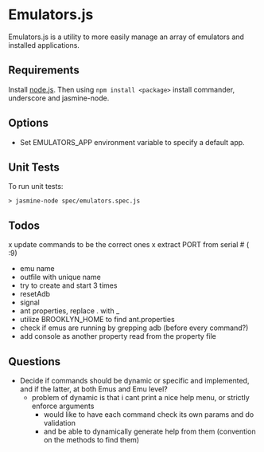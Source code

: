 
Emulators.js
============
Emulators.js is a utility to more easily manage an array of emulators and installed applications.


Requirements
------------
Install [node.js]. Then using `npm install <package>` install commander, underscore and jasmine-node.


Options
-------
* Set EMULATORS_APP environment variable to specify a default app.


Unit Tests
----------
To run unit tests:

    > jasmine-node spec/emulators.spec.js


Todos
-----
x update commands to be the correct ones
  x extract PORT from serial # ( :9)
  * emu name
  * outfile with unique name
* try to create and start 3 times
* resetAdb
* signal
* ant properties, replace . with _
* utilize BROOKLYN_HOME to find ant.properties
* check if emus are running by grepping adb (before every command?)
* add console as another property read from the property file


Questions
---------
- Decide if commands should be dynamic or specific and implemented, 
  and if the latter, at both Emus and Emu level?
  - problem of dynamic is that i cant print a nice help menu, or
    strictly enforce arguments
    - would like to have each command check its own params and do
      validation
    - and be able to dynamically generate help from them (convention on
      the methods to find them)


[node.js]: http://nodejs.org/
